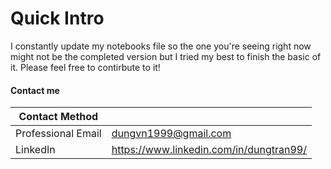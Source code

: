 # Quick Intro

I constantly update my notebooks file so the one you're seeing right now might not be the completed version but I tried my best to finish the basic of it. Please feel free to contirbute to it!

#### Contact me

| Contact Method | |
| --- | --- |
| Professional Email | dungvn1999@gmail.com |
| LinkedIn | https://www.linkedin.com/in/dungtran99/ |
